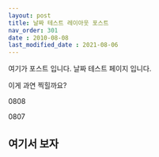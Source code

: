 ```yaml
---
layout: post
title: 날짜 테스트 레이아웃 포스트
nav_order: 301
date : 2010-08-08
last_modified_date : 2021-08-06
---
```

여기가 포스트 입니다.
날짜 테스트 페이지 입니다.

이게 과연 찍힐까요?

0808

0807

## 여기서 보자



